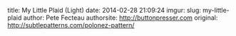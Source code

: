 title: My Little Plaid (Light)
date: 2014-02-28 21:09:24
imgur: 
slug: my-little-plaid
author: Pete Fecteau
authorsite: http://buttonpresser.com
original: http://subtlepatterns.com/polonez-pattern/
